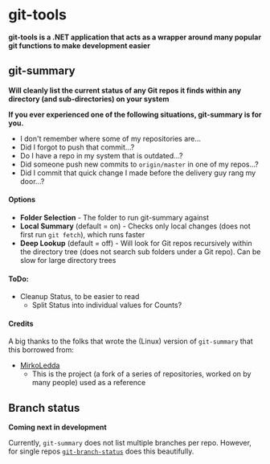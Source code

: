 # git-tools
**git-tools is a .NET application that acts as a wrapper around many popular git functions to make development easier**

## git-summary
**Will cleanly list the current status of any Git repos it finds within any directory (and sub-directories) on your system**

**If you ever experienced one of the following situations, git-summary is for you.**
- I don't remember where some of my repositories are...
- Did I forgot to push that commit...?
- Do I have a repo in my system that is outdated...?
- Did someone push new commits to `origin/master` in one of my repos...?
- Did I commit that quick change I made before the delivery guy rang my door...?

#### Options
- **Folder Selection** - The folder to run git-summary against
- **Local Summary** (default = on) - Checks only local changes (does not first run `git fetch`), which runs faster
- **Deep Lookup** (default = off) - Will look for Git repos recursively within the directory tree (does not search sub folders under a Git repo). Can be slow for large directory trees

#### ToDo:
- Cleanup Status, to be easier to read
  - Split Status into individual values for Counts?

#### Credits
A big thanks to the folks that wrote the (Linux) version of `git-summary` that this borrowed from:
- [MirkoLedda](https://github.com/MirkoLedda/git-summary) 
  - This is the project (a fork of a series of repositories, worked on by many people) used as a reference

## Branch status
**Coming next in development**

Currently, `git-summary` does not list multiple branches per repo. However, for single repos [`git-branch-status`](https://github.com/bill-auger/git-branch-status) does this beautifully.

